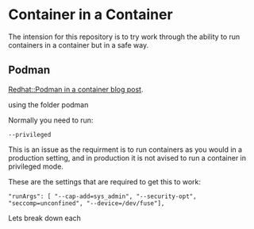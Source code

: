 # Container in a Container

The intension for this repository is to try work through the ability to run containers in a container but in a safe way.

## Podman

[Redhat::Podman in a container blog post](https://www.redhat.com/sysadmin/podman-inside-container).

using the folder podman

Normally you need to run:

```CMD
--privileged
```

This is an issue as the requirment is to run containers as you would in a production setting, and in production it is not avised to run a container in privileged mode.

These are the settings that are required to get this to work:

```CMD
"runArgs": [ "--cap-add=sys_admin", "--security-opt", "seccomp=unconfined", "--device=/dev/fuse"],
```

Lets break down each 